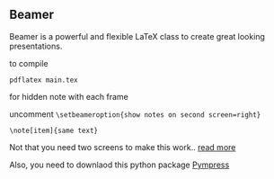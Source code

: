 ## Beamer 
Beamer is a powerful and flexible LaTeX class to create great looking presentations.

to compile 

```
pdflatex main.tex
```

for hidden note with each frame  

uncomment  ```\setbeameroption{show notes on second screen=right} ``` 

``` 
\note[item]{same text}
```
Not that you need two screens to make this work.. [read more](https://gist.github.com/andrejbauer/ac361549ac2186be0cdb) 

Also, you need to downlaod this python package [Pympress](https://github.com/Cimbali/pympress)


